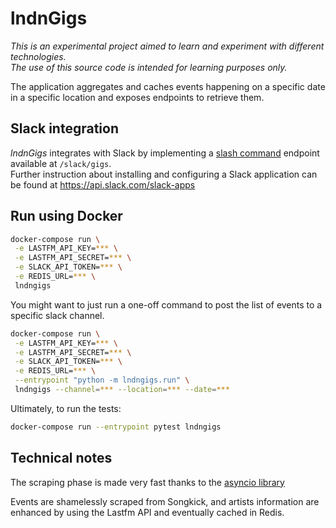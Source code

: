 # lndnGigs


*This is an experimental project aimed to learn and experiment with different technologies.   
The use of this source code is intended for learning purposes only.*  


The application aggregates and caches events happening on a specific date in a specific location and exposes endpoints to retrieve them.


## Slack integration

_lndnGigs_ integrates with Slack by implementing a [slash command](https://api.slack.com/slash-commands) endpoint available at `/slack/gigs`.  
Further instruction about installing and configuring a Slack application can be found at https://api.slack.com/slack-apps  


## Run using Docker

```bash
docker-compose run \
 -e LASTFM_API_KEY=*** \
 -e LASTFM_API_SECRET=*** \
 -e SLACK_API_TOKEN=*** \
 -e REDIS_URL=*** \
 lndngigs
```

You might want to just run a one-off command to post the list of events to a specific slack channel.

```bash
docker-compose run \
 -e LASTFM_API_KEY=*** \
 -e LASTFM_API_SECRET=*** \
 -e SLACK_API_TOKEN=*** \
 -e REDIS_URL=*** \
 --entrypoint "python -m lndngigs.run" \
 lndngigs --channel=*** --location=*** --date=***
```

Ultimately, to run the tests:

```bash
docker-compose run --entrypoint pytest lndngigs
```

## Technical notes

The scraping phase is made very fast thanks to the [asyncio library](https://docs.python.org/3/library/asyncio.html)

Events are shamelessly scraped from Songkick, and artists information are enhanced by using the Lastfm API 
and eventually cached in Redis.
